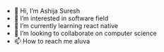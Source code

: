 - 👋 Hi, I’m Ashija Suresh
- 👀 I’m interested in software field
- 🌱 I’m currently learning react native
- 💞️ I’m looking to collaborate on computer science
- 📫 How to reach me aluva

<!---
ashijaaishuash/ashijaaishuash is a ✨ special ✨ repository because its `README.md` (this file) appears on your GitHub profile.
You can click the Preview link to take a look at your changes.
--->
